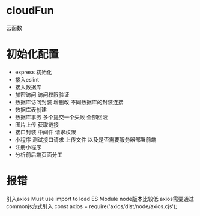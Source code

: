 # cloudFun
云函数

# 初始化配置

+ express 初始化
+ 接入eslint
+ 接入数据库
+ 加密访问 访问权限验证
+ 数据库访问封装 增删改 不同数据库的封装连接
+ 数据库表创建
+ 数据库事务 多个提交一个失败 全部回滚
+ 图片上传 获取链接
+ 接口封装 中间件 请求权限
+ 小程序 测试接口请求 上传文件 以及是否需要服务器部署前端
+ 注册小程序
+ 分析前后端页面分工

# 报错

引入axios Must use import to load ES Module
node版本比较低 axios需要通过commonjs方式引入
const axios = require('axios/dist/node/axios.cjs');

